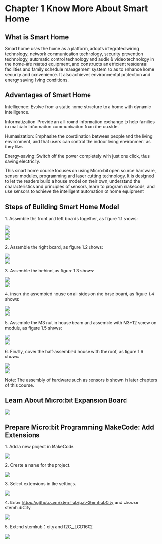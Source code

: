 # Chapter 1 Know More About Smart Home


## What is Smart Home
<P>
Smart home uses the home as a platform, adopts integrated wiring technology, network communication technology, security prevention technology, automatic control technology and audio & video technology in the home-life related equipment, and constructs an efficient residential facilities and family schedule management system so as to enhance home security and convenience. It also achieves environmental protection and energy saving living conditions. 
<P>


## Advantages of Smart Home
<P>
Intelligence: Evolve from a static home structure to a home with dynamic intelligence. 
<P>
<P>
Informatization: Provide an all-round information exchange to help families to maintain information communication from the outside.
<P>
<P>
Humanization: Emphasize the coordination between people and the living environment, and that users can control the indoor living environment as they like.  
<P>
<P>
Energy-saving: Switch off the power completely with just one click, thus saving electricity. 
<P>
<P>
This smart home course focuses on using Micro:bit open source hardware, sensor modules, programming and laser cutting technology. It is designed to let the readers build a house model on their own, understand the characteristics and principles of sensors, learn to program makecode, and use sensors to achieve the intelligent automation of home equipment. 
<P>
  
## Steps of Building Smart Home Model
<P>
1. Assemble the front and left boards together, as figure 1.1 shows:
<P>
<P>

![](pic/1/1_1(1).jpg)<BR>
![](pic/1/1_1(2).jpg)<BR>
![](pic/1/1_1(3).jpg)<BR>
<P>
<P>
2. Assemble the right board, as figure 1.2 shows:
<P>
  
![](pic/1/1_2(1).jpg)<BR>
![](pic/1/1_2(2).jpg)<BR>  
<P>
3. Assemble the behind, as figure 1.3 shows:
<P>
  
![](pic/1/1_3(1).jpg)<BR>
![](pic/1/1_3(2).jpg)<BR>
<P>
4. Insert the assembled house on all sides on the base board, as figure 1.4 shows:
<P>
  
![](pic/1/1_4(1).jpg)<BR>
![](pic/1/1_4(2).jpg)<BR>
<P>
5. Assemble the M3 nut in house beam and assemble with M3*12 screw on module, as figure 1.5 shows:
<P>
  
![](pic/1/1_5(1).jpg)<BR>
![](pic/1/1_5(2).jpg)<BR>
<P>
6. Finally, cover the half-assembled house with the roof, as figure 1.6 shows: 
<P>
  
![](pic/1/1_6(1).jpg)<BR>
![](pic/1/1_6(2).jpg)<BR>
<P>
Note: The assembly of hardware such as sensors is shown in later chapters of this course.
<P>

## Learn About Micro:bit Expansion Board
  
![](pic/1/microbit.png)
  
## Prepare Micro:bit Programming MakeCode: Add Extensions
<P>
1.	Add a new project in MakeCode.<BR>
<P>
<P>

![](pic/1/microbit_1.png)<BR>
<P>
<P>
2.	Create a name for the project. <BR>
<P>
<P>
  
![](pic/1/microbit_2.png)<BR>
<P>
<P>
3.	Select extensions in the settings. <BR>
<P>
<P>
  
![](pic/1/microbit_3.png)<BR>
<P>
<P>
4.	Enter <a href="https://github.com/stemhub/pxt-StemhubCity">https://github.com/stemhub/pxt-StemhubCity</a> and choose stemhubCity
<P>
<P>
  
![](pic/1/microbit_4.png)<BR>
<P>
<P>
5.	Extend stemhub：city and I2C__LCD1602<BR>
<P>
<P>
  
![](pic/1/microbit_5.png)<BR>
<P>
